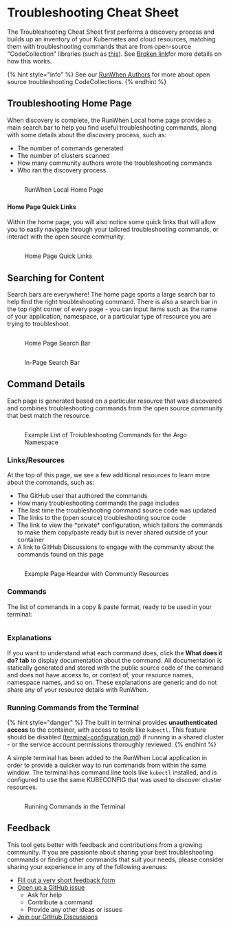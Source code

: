 # Troubleshooting Cheat Sheet

The Troubleshooting Cheat Sheet first performs a discovery process and builds up an inventory of your Kubernetes and cloud resources, matching them with troubleshooting commands that are from open-source "CodeCollection" libraries (such as [this](https://github.com/runwhen-contrib/rw-cli-codecollection)). See [Broken link](broken-reference "mention")for more details on how this works.&#x20;

{% hint style="info" %}
See our [RunWhen Authors](https://docs.runwhen.com/public/runwhen-authors/getting-started-with-codecollection-development) for more about open source troubleshooting CodeCollections.&#x20;
{% endhint %}



## Troubleshooting Home Page

When discovery is complete, the RunWhen Local home page provides a main search bar to help you find useful troubleshooting commands, along with some details about the discovery process, such as:

* The number of commands generated
* The number of clusters scanned
* How many community authors wrote the troubleshooting commands
* Who ran the discovery process

<figure><img src="../../assets/feature_overview_1.png" alt=""><figcaption><p>RunWhen Local Home Page</p></figcaption></figure>

###

#### Home Page Quick Links

Within the home page, you will also notice some quick links that will allow you to easily navigate through your tailored troubleshooting commands, or interact with the open source community.

<figure><img src="../../assets/feature_overview_2.png" alt=""><figcaption><p>Home Page Quick Links</p></figcaption></figure>

####

## Searching for Content

Search bars are everywhere! The home page sports a large search bar to help find the right troubleshooting command. There is also a search bar in the top right corner of every page - you can input items such as the name of your application, namespace, or a particular type of resource you are trying to troubleshoot.

<figure><img src="../../assets/feature_overview_3.png" alt=""><figcaption><p>Home Page Search Bar</p></figcaption></figure>

<figure><img src="../../assets/feature_overview_4.png" alt=""><figcaption><p>In-Page Search Bar</p></figcaption></figure>

## Command Details

Each page is generated based on a particular resource that was discovered and combines troubleshooting commands from the open source community that best match the resource.

<figure><img src="../../assets/feature_overview_5.png" alt=""><figcaption><p>Example List of Troiubleshooting Commands for the Argo Namespace</p></figcaption></figure>

### Links/Resources

At the top of this page, we see a few additional resources to learn more about the commands, such as:

* The GitHub user that authored the commands
* How many troubleshooting commands the page includes
* The last time the troubleshooting command source code was updated
* The links to the (open source) troubleshooting source code
* The link to view the \*private\* configuration, which tailors the commands to make them copy/paste ready but is never shared outside of your container
* A link to GitHub Discussions to engage with the community about the commands found on this page

<figure><img src="../../assets/feature_overview_6.png" alt=""><figcaption><p>Example Page Hearder with Communtiy Resources</p></figcaption></figure>

### Commands

The list of commands in a copy & paste format, ready to be used in your terminal:

<figure><img src="../../assets/feature_overview_7.png" alt=""><figcaption></figcaption></figure>

### Explanations

If you want to understand what each command does, click the **What does it do? tab** to display documentation about the command. All documentation is statically generated and stored with the public source code of the command and does not have access to, or context of, your resource names, namespace names, and so on. These explanations are generic and do not share any of your resource details with RunWhen.



### Running Commands from the Terminal

{% hint style="danger" %}
The built in terminal provides **unauthenticated access** to the container, with access to tools like `kubectl`. This feature should be disabled ([terminal-configuration.md](../user\_guide-advanced\_configuration/terminal-configuration.md "mention")) if running in a shared cluster - or the service account permissions thoroughly reviewed.&#x20;
{% endhint %}

A simple terminal has been added to the RunWhen Local application in order to provide a quicker way to run commands from within the same window. The terminal has command line tools like `kubectl` installed, and is configured to use the same KUBECONFIG that was used to discover cluster resources.&#x20;

<figure><img src="../../.gitbook/assets/terminal.gif" alt=""><figcaption><p>Running Commands in the Terminal</p></figcaption></figure>

## Feedback <a href="#tool-feedback" id="tool-feedback"></a>

This tool gets better with feedback and contributions from a growing community. If you are passionte about sharing your best troubleshooting commands or finding other commands that suit your needs, please consider sharing your experience in any of the following avenues:

* [Fill out a very short feedback form](https://docs.google.com/forms/d/e/1FAIpQLScuso8SQMdj9d-0VnxxBMcvdZrcZ2M389EbwE355flnkQOUFQ/viewform)
* [Open up a GitHub issue](https://github.com/runwhen-contrib/runwhen-local/issues/new/choose)
  * Ask for help
  * Contribute a command
  * Provide any other ideas or issues
* [Join our GitHub Discussions](https://github.com/orgs/runwhen-contrib/discussions)
